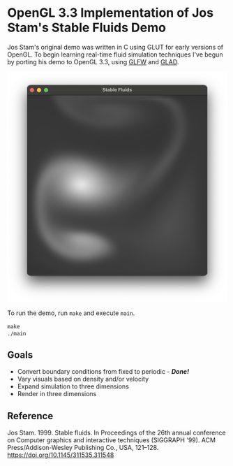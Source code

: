 # OpenGL 3.3 Implementation of Jos Stam's Stable Fluids Demo

Jos Stam's original demo was written in C using GLUT for early versions of OpenGL. To begin learning real-time fluid simulation techniques I've begun by porting his demo to OpenGL 3.3, using [GLFW](https://www.glfw.org) and [GLAD](https://github.com/Dav1dde/glad).

![Screenshot of stable fluids demo](images/image0.png "Screenshot of stable fluids demo")

To run the demo, run `make` and execute `main`.

```
make
./main
```

## Goals
 - Convert boundary conditions from fixed to periodic - ***Done!***
 - Vary visuals based on density and/or velocity
 - Expand simulation to three dimensions
 - Render in three dimensions

## Reference

Jos Stam. 1999. Stable fluids. In Proceedings of the 26th annual conference on Computer graphics and interactive techniques (SIGGRAPH '99). ACM Press/Addison-Wesley Publishing Co., USA, 121–128. https://doi.org/10.1145/311535.311548
